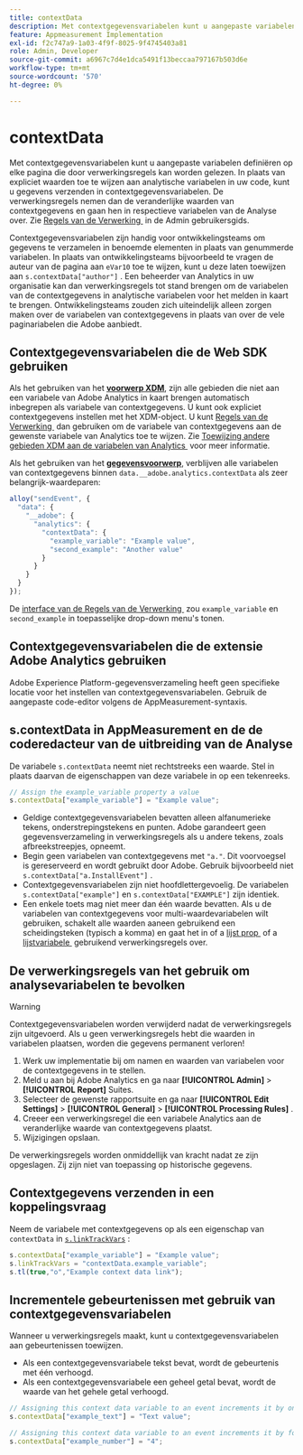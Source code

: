 ```yaml
---
title: contextData
description: Met contextgegevensvariabelen kunt u aangepaste variabelen definiëren op elke pagina die door verwerkingsregels kan worden gelezen.
feature: Appmeasurement Implementation
exl-id: f2c747a9-1a03-4f9f-8025-9f4745403a81
role: Admin, Developer
source-git-commit: a6967c7d4e1dca5491f13beccaa797167b503d6e
workflow-type: tm+mt
source-wordcount: '570'
ht-degree: 0%

---
```


# contextData

Met contextgegevensvariabelen kunt u aangepaste variabelen definiëren op elke pagina die door verwerkingsregels kan worden gelezen. In plaats van expliciet waarden toe te wijzen aan analytische variabelen in uw code, kunt u gegevens verzenden in contextgegevensvariabelen. De verwerkingsregels nemen dan de veranderlijke waarden van contextgegevens en gaan hen in respectieve variabelen van de Analyse over. Zie [&#x200B; Regels van de Verwerking &#x200B;](/help/admin/tools/manage-rs/edit-settings/general/processing-rules/pr-overview.md) in de Admin gebruikersgids.

Contextgegevensvariabelen zijn handig voor ontwikkelingsteams om gegevens te verzamelen in benoemde elementen in plaats van genummerde variabelen. In plaats van ontwikkelingsteams bijvoorbeeld te vragen de auteur van de pagina aan `eVar10` toe te wijzen, kunt u deze laten toewijzen aan `s.contextData["author"]` . Een beheerder van Analytics in uw organisatie kan dan verwerkingsregels tot stand brengen om de variabelen van de contextgegevens in analytische variabelen voor het melden in kaart te brengen. Ontwikkelingsteams zouden zich uiteindelijk alleen zorgen maken over de variabelen van contextgegevens in plaats van over de vele paginariabelen die Adobe aanbiedt.

## Contextgegevensvariabelen die de Web SDK gebruiken

Als het gebruiken van het [**voorwerp XDM**](/help/implement/aep-edge/xdm-var-mapping.md), zijn alle gebieden die niet aan een variabele van Adobe Analytics in kaart brengen automatisch inbegrepen als variabele van contextgegevens. U kunt ook expliciet contextgegevens instellen met het XDM-object. U kunt [&#x200B; Regels van de Verwerking &#x200B;](/help/admin/tools/manage-rs/edit-settings/general/processing-rules/pr-overview.md) dan gebruiken om de variabele van contextgegevens aan de gewenste variabele van Analytics toe te wijzen.  Zie [&#x200B; Toewijzing andere gebieden XDM aan de variabelen van Analytics &#x200B;](../../aep-edge/xdm-var-mapping.md#mapping-other-xdm-fields-to-analytics-variables) voor meer informatie.

Als het gebruiken van het [**gegevensvoorwerp**](/help/implement/aep-edge/data-var-mapping.md), verblijven alle variabelen van contextgegevens binnen `data.__adobe.analytics.contextData` als zeer belangrijk-waardeparen:

```js
alloy("sendEvent", {
  "data": {
    "__adobe": {
      "analytics": {
        "contextData": {
          "example_variable": "Example value",
          "second_example": "Another value"
        }
      }
    }
  }
});
```

De [&#x200B; interface van de Regels van de Verwerking &#x200B;](/help/admin/tools/manage-rs/edit-settings/general/processing-rules/pr-overview.md) zou `example_variable` en `second_example` in toepasselijke drop-down menu&#39;s tonen.

## Contextgegevensvariabelen die de extensie Adobe Analytics gebruiken

Adobe Experience Platform-gegevensverzameling heeft geen specifieke locatie voor het instellen van contextgegevensvariabelen. Gebruik de aangepaste code-editor volgens de AppMeasurement-syntaxis.

## s.contextData in AppMeasurement en de de coderedacteur van de uitbreiding van de Analyse

De variabele `s.contextData` neemt niet rechtstreeks een waarde. Stel in plaats daarvan de eigenschappen van deze variabele in op een tekenreeks.

```js
// Assign the example_variable property a value
s.contextData["example_variable"] = "Example value";
```

* Geldige contextgegevensvariabelen bevatten alleen alfanumerieke tekens, onderstrepingstekens en punten. Adobe garandeert geen gegevensverzameling in verwerkingsregels als u andere tekens, zoals afbreekstreepjes, opneemt.
* Begin geen variabelen van contextgegevens met `"a."`. Dit voorvoegsel is gereserveerd en wordt gebruikt door Adobe. Gebruik bijvoorbeeld niet `s.contextData["a.InstallEvent"]` .
* Contextgegevensvariabelen zijn niet hoofdlettergevoelig. De variabelen `s.contextData["example"]` en `s.contextData["EXAMPLE"]` zijn identiek.
* Een enkele toets mag niet meer dan één waarde bevatten. Als u de variabelen van contextgegevens voor multi-waardevariabelen wilt gebruiken, schakelt alle waarden aaneen gebruikend een scheidingsteken (typisch a komma) en gaat het in of a [&#x200B; lijst prop &#x200B;](prop.md#list-props) of a [&#x200B; lijstvariabele &#x200B;](list.md) gebruikend verwerkingsregels over.

## De verwerkingsregels van het gebruik om analysevariabelen te bevolken

>[!WARNING]
>
>Contextgegevensvariabelen worden verwijderd nadat de verwerkingsregels zijn uitgevoerd. Als u geen verwerkingsregels hebt die waarden in variabelen plaatsen, worden die gegevens permanent verloren!

1. Werk uw implementatie bij om namen en waarden van variabelen voor de contextgegevens in te stellen.
2. Meld u aan bij Adobe Analytics en ga naar **[!UICONTROL Admin]** > **[!UICONTROL Report]** Suites.
3. Selecteer de gewenste rapportsuite en ga naar **[!UICONTROL Edit Settings]** > **[!UICONTROL General]** > **[!UICONTROL Processing Rules]** .
4. Creeer een verwerkingsregel die een variabele Analytics aan de veranderlijke waarde van contextgegevens plaatst.
5. Wijzigingen opslaan.

De verwerkingsregels worden onmiddellijk van kracht nadat ze zijn opgeslagen. Zij zijn niet van toepassing op historische gegevens.

## Contextgegevens verzenden in een koppelingsvraag

Neem de variabele met contextgegevens op als een eigenschap van `contextData` in [`s.linkTrackVars`](../config-vars/linktrackvars.md) :

```js
s.contextData["example_variable"] = "Example value";
s.linkTrackVars = "contextData.example_variable";
s.tl(true,"o","Example context data link");
```

## Incrementele gebeurtenissen met gebruik van contextgegevensvariabelen

Wanneer u verwerkingsregels maakt, kunt u contextgegevensvariabelen aan gebeurtenissen toewijzen.

* Als een contextgegevensvariabele tekst bevat, wordt de gebeurtenis met één verhoogd.
* Als een contextgegevensvariabele een geheel getal bevat, wordt de waarde van het gehele getal verhoogd.

```js
// Assigning this context data variable to an event increments it by one
s.contextData["example_text"] = "Text value";

// Assigning this context data variable to an event increments it by four
s.contextData["example_number"] = "4";
```
